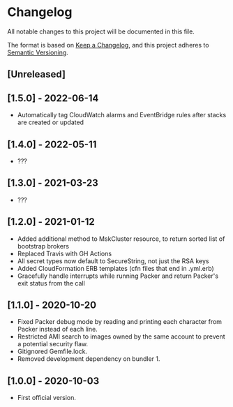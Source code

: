 # Changelog
All notable changes to this project will be documented in this file.

The format is based on [Keep a Changelog](https://keepachangelog.com/en/1.0.0/),
and this project adheres to [Semantic Versioning](https://semver.org/spec/v2.0.0.html).

## [Unreleased]

## [1.5.0] - 2022-06-14
- Automatically tag CloudWatch alarms and EventBridge rules after stacks are created or updated

## [1.4.0] - 2022-05-11
- ???

## [1.3.0] - 2021-03-23
- ???

## [1.2.0] - 2021-01-12

- Added additional method to MskCluster resource, to return sorted list of bootstrap brokers
- Replaced Travis with GH Actions
- All secret types now default to SecureString, not just the RSA keys
- Added CloudFormation ERB templates (cfn files that end in .yml.erb)
- Gracefully handle interrupts while running Packer and return Packer's exit status from the call

## [1.1.0] - 2020-10-20

- Fixed Packer debug mode by reading and printing each character from Packer instead of each line.
- Restricted AMI search to images owned by the same account to prevent a potential security flaw.
- Gitignored Gemfile.lock.
- Removed development dependency on bundler 1.

## [1.0.0] - 2020-10-03

- First official version.
